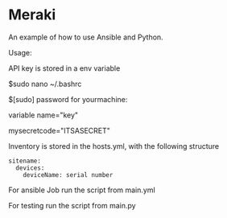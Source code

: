 # Meraki

An example of how to use Ansible and Python.

Usage:

API key is stored in a env variable

$sudo nano ~/.bashrc

$[sudo] password for yourmachine:

variable name="key"

mysecretcode="ITSASECRET"

Inventory is stored in the hosts.yml, with the following structure
````
sitename:
  devices:  
    deviceName: serial number
````

For ansible Job run the script from main.yml

For testing run the script from main.py

